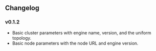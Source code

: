 ## Changelog

### v0.1.2

- Basic cluster parameters with engine name, version, and the uniform topology.
- Basic node parameters with the node URL and engine version.


